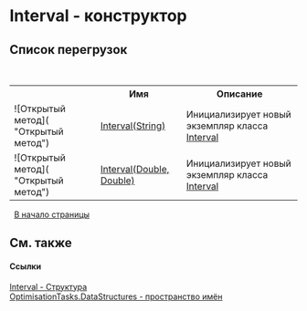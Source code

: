 # Interval - конструктор
 


## Список&nbsp;перегрузок
&nbsp;<table><tr><th></th><th>Имя</th><th>Описание</th></tr><tr><td>![Открытый метод]( "Открытый метод")</td><td><a href="M_OptimisationTasks_DataStructures_Interval__ctor_1">Interval(String)</a></td><td>
Инициализирует новый экземпляр класса <a href="T_OptimisationTasks_DataStructures_Interval">Interval</a></td></tr><tr><td>![Открытый метод]( "Открытый метод")</td><td><a href="M_OptimisationTasks_DataStructures_Interval__ctor">Interval(Double, Double)</a></td><td>
Инициализирует новый экземпляр класса <a href="T_OptimisationTasks_DataStructures_Interval">Interval</a></td></tr></table>&nbsp;
<a href="#interval---конструктор">В начало страницы</a>

## См. также


#### Ссылки
<a href="T_OptimisationTasks_DataStructures_Interval">Interval - Структура</a><br /><a href="N_OptimisationTasks_DataStructures">OptimisationTasks.DataStructures - пространство имён</a><br />